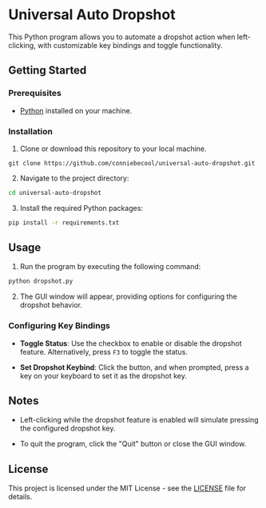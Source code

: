 

# Universal Auto Dropshot

This Python program allows you to automate a dropshot action when left-clicking, with customizable key bindings and toggle functionality.

## Getting Started

### Prerequisites

- [Python](https://www.python.org/downloads/) installed on your machine.

### Installation

1. Clone or download this repository to your local machine.

```
git clone https://github.com/conniebecool/universal-auto-dropshot.git

```

2. Navigate to the project directory:

```bash
cd universal-auto-dropshot
```

3. Install the required Python packages:

```bash
pip install -r requirements.txt
```

## Usage

1. Run the program by executing the following command:

```bash
python dropshot.py
```

2. The GUI window will appear, providing options for configuring the dropshot behavior.

### Configuring Key Bindings

- **Toggle Status**: Use the checkbox to enable or disable the dropshot feature. Alternatively, press `F3` to toggle the status.

- **Set Dropshot Keybind**: Click the button, and when prompted, press a key on your keyboard to set it as the dropshot key.

## Notes

- Left-clicking while the dropshot feature is enabled will simulate pressing the configured dropshot key.

- To quit the program, click the "Quit" button or close the GUI window.

## License

This project is licensed under the MIT License - see the [LICENSE](license.md) file for details.
